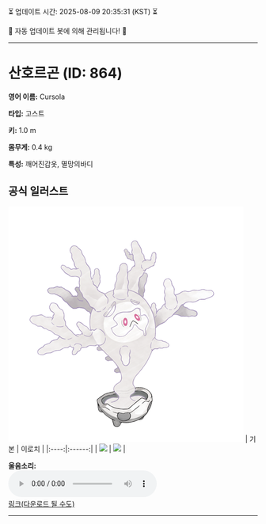 
⏳ 업데이트 시간: 2025-08-09 20:35:31 (KST) ⏳

🤖 자동 업데이트 봇에 의해 관리됩니다! 🤖

---

# 산호르곤 (ID: 864)
**영어 이름:** Cursola

**타입:** 고스트

**키:** 1.0 m

**몸무게:** 0.4 kg

**특성:** 깨어진갑옷, 멸망의바디

## 공식 일러스트
![](https://raw.githubusercontent.com/PokeAPI/sprites/master/sprites/pokemon/other/official-artwork/864.png)
| 기본 | 이로치 |
|:----:|:------:|
| <img src="http://play.pokemonshowdown.com/sprites/ani/cursola.gif" width="200"> | <img src="http://play.pokemonshowdown.com/sprites/ani-shiny/cursola.gif" width="200"> |

**울음소리:**<br><audio controls src="https://raw.githubusercontent.com/PokeAPI/cries/main/cries/pokemon/latest/864.ogg"></audio><br> [링크(다운로드 될 수도)](https://raw.githubusercontent.com/PokeAPI/cries/main/cries/pokemon/latest/864.ogg)


---
